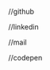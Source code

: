 //github
<i class="fab fa-github-alt"></i>

//linkedin
<i class="fab fa-linkedin-in"></i>

//mail
<i class="far fa-envelope"></i>

//codepen
<i class="fab fa-codepen"></i>